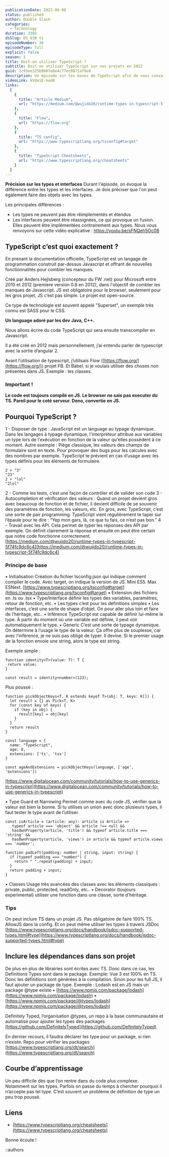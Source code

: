 ```yaml
---
publicationDate: 2022-06-08
status: published
author: Double Slash
categories:
  - Technology
duration: 3385
dsSlug: DS_038_ts
episodeNumber: 38
episodeType: full
explicit: false
season: 1
title: Doit-on utiliser TypeScript ?
subtitle: Doit-on utiliser TypeScript sur nos projets en 2022
guid: 2c93ee325b9807e8e4c77ec0871af9e0
description: Un épisode sur les bases de TypeScript afin de vous convaincre d’utiliser TypeScript dans vos projets.
videoLink: kVdeiE-hod0
links:
  [
    {
      title: "Article Medium",
      url: "https://medium.com/@wujido20/runtime-types-in-typescript-5f74fc9dc6c4"
    },
    {
      title: "Flow",
      url: "https://flow.org"
    },
    {
      title: "TS config",
      url: "https://www.typescriptlang.org/tsconfig#target"
    },
    {
      title: "TypeScript Cheatsheets",
      url: "https://www.typescriptlang.org/cheatsheets"
    }
  ]
---
```



**Précision sur les types et interfaces**
Durant l'épisode, on évoque la différence entre les types et les interfaces. Je dois préciser que l'on peut également faire des objets avec les types.

Les principales différences :

- Les types ne peuvent pas être réimplementés et étendus
- Les interfaces peuvent être réassignées, ce qui provoque un fusion. Elles peuvent être implémentées contrairement aux types.
  Nous vous renvoyons sur cette vidéo explicative : https://youtu.be/sFNQeh5Oc08

## TypeScript c’est quoi exactement ?

En prenant la documentation officielle, TypeScript est un langage de programmation construit par-dessus Javascript et offrant de nouvelles fonctionnalités pour combler les manques.

Créé par Anders Hejlsberg (concepteur du FW .net) pour Microsoft entre 2010 et 2012 (premiere version 0.8 en 2012), dans l'objectif de combler les manques de Javascript. JS est obligatoire pour le browser, seulement pour les gros projet, JS c’est pas simple. Le projet est open-source.

Ce type de technologie est souvent appelé "Superset", un exemple très connu est SASS pour le CSS.

**Un language adoré par les dev Java, C++.**

Nous allons écrire du code TypeScript qui sera ensuite transcompiler en Javascript.

Il a été créé en 2012 mais personnellement, j’ai entendu parler de typescript avec la sortie d’angular 2.

Avant l’utilisation de typescript, j’utilisais Flow ([https://flow.org/](https://flow.org/)) projet FB. Et Babel, si je voulais utiliser des choses non présentes dans JS.
Exemple : les classes.

### Important !

**Le code est toujours compilé en JS. Le browser ne sais pas executer du TS. Pareil pour le coté serveur. Deno, convertie en JS.**

## Pourquoi TypeScript ?

1 - Disposer de type : JavaScript est un language au typage dynamique. Dans les langages à typage dynamique, l'interpréteur attribue aux variables un type lors de l'exécution en fonction de la valeur qu'elles possèdent à ce moment.
Autre exemple : Piège classique, les valeurs des champs de formulaire sont en texte. Pour provoquer des bugs pour les calcules avec des nombres par exemple. TypeScript te prévient en cas d’usage avec les types définis pour les éléments de formulaire.

```
2 + "3"
"23"
2 + "lol"
"2lol"
```

2 - Comme les tests, c’est une façon de contrôler et de valider son code
3 - Autocompletion et vérification des valeurs : Quand un projet devient gros avec beaucoup de fonction et de fichier, il devient difficile de se souvenir des paramètres de fonction, les valeurs, etc.
En gros, avec TypeScript, c’est une sorte de pair programming. TypeScript vient régulièrement te taper sur l’épaule pour te dire : “Yep mon gars, là, ce que tu fais, ce n’est pas bon.”
4 - Travail avec les API. Cela permet de typer les réponses des API par exemple. On définit clairement la réponse et ensuite on peut être certain que notre code fonctionne correctement. [https://medium.com/@wujido20/runtime-types-in-typescript-5f74fc9dc6c4](https://medium.com/@wujido20/runtime-types-in-typescript-5f74fc9dc6c4)

### Principe de base

• Initialisation
Création du fichier tsconfig.json qui indique comment compiler le code. Avec target, on indique la version de JS. Mini ES5. Max ESNext. [https://www.typescriptlang.org/tsconfig#target](https://www.typescriptlang.org/tsconfig#target)
• Extension des fichiers en .ts ou .tsx
• Type/Interface définir les types des variables, paramètres, retour de fonction, etc.
• Les types c’est pour les définitions simples
• Les interfaces, c’est une sorte de shape d’objet. On pour aller plus loin et faire de l’héritage, etc..
• Inférence TypeScript est capable de définir lui-même le type. À partir du moment où une variable est définie, il peut voir automatiquement le type.
• Generic C’est une sorte de typage dynamique. On détermine à l’usage le type de la valeur. Ça offre plus de souplesse, car avec l’inférence, je ne suis pas obligé de typer. Il devine. Si le premier usage de la fonction envoie une string, alors le type est string.

Exemple simple :

```
function identity<T>(value: T): T {
 return value;
}

const result = identity<number>(123);
```

Plus poussé :

```
function pickObjectKeys<T, K extends keyof T>(obj: T, keys: K[]) {
  let result = {} as Pick<T, K>
  for (const key of keys) {
    if (key in obj) {
      result[key] = obj[key]
    }
  }
  return result
}

const language = {
  name: "TypeScript",
  age: 8,
  extensions: ['ts', 'tsx']
}

const ageAndExtensions = pickObjectKeys(language, ['age', 'extensions'])
```

[https://www.digitalocean.com/community/tutorials/how-to-use-generics-in-typescript](https://www.digitalocean.com/community/tutorials/how-to-use-generics-in-typescript)

• Type Guard et Narrowing Permet comme avec du code JS, vérifier que la valeur est bien la bonne. Si tu utilises un union avec donc plusieurs types, il faut tester le type avant de l’utiliser.

```
const isArticle = (article: any): article is Article =>
   typeof article === 'object' && article !== null &&
   hasOwnProperty(article, 'title') && typeof article.title === 'string' &&
   hasOwnProperty(article, 'views') in article && typeof article.views === 'number';
```

```
function padLeft(padding: number | string, input: string) {
  if (typeof padding === "number") {
    return " ".repeat(padding) + input;
  }
  return padding + input;
}
```

• Classes Usage très avancées des classes avec les éléments classiques : private, public, protected, readOnly, etc..
• Decorator (toujours experimental) utiliser une fonction dans une classe, sorte d’héritage.

### Tips

On peut inclure TS dans un projet JS. Pas obligatoire de faire 100% TS. AllowJS dans la config. Et on peut même utiliser les types à travers JSDoc [https://www.typescriptlang.org/docs/handbook/jsdoc-supported-types.html#type](https://www.typescriptlang.org/docs/handbook/jsdoc-supported-types.html#type)

## Inclure les dépendances dans son projet

De plus en plus de librairies sont écrites avec TS. Donc dans ce cas, les Definitions Types sont dans le package. Exemple: Vue 3 est 100% en TS. Donc les définitions sont générées à la compilation.
Sinon pour les full JS, il faut ajouter un package de type.
Exemple : Lodash est en JS mais un package @type existe
• [https://www.npmjs.com/package/lodash](https://www.npmjs.com/package/lodash)
• [https://www.npmjs.com/package/@types/lodash](https://www.npmjs.com/package/@types/lodash)

Definitely Typed, l’organisation @types, un repo à la base communautaire et automatisé pour ajouter les types des packages [https://github.com/DefinitelyTyped](https://github.com/DefinitelyTyped)

En dernier recours, il faudra déclarer les type pour un package, si rien n’existe.
Repo pour vérifier les packages [https://www.typescriptlang.org/dt/search](https://www.typescriptlang.org/dt/search)

## Courbe d’apprentissage

Un peu difficile dès que l’on rentre dans du code plus complexe. Notamment sur les types. Parfois on passe du temps à chercher pourquoi il n’accepte pas tel type.
C’est souvent un problème de définition de type un peu trop poussé.

## Liens

- [https://www.typescriptlang.org/cheatsheets](https://www.typescriptlang.org/cheatsheets)

Bonne écoute !

::authors
